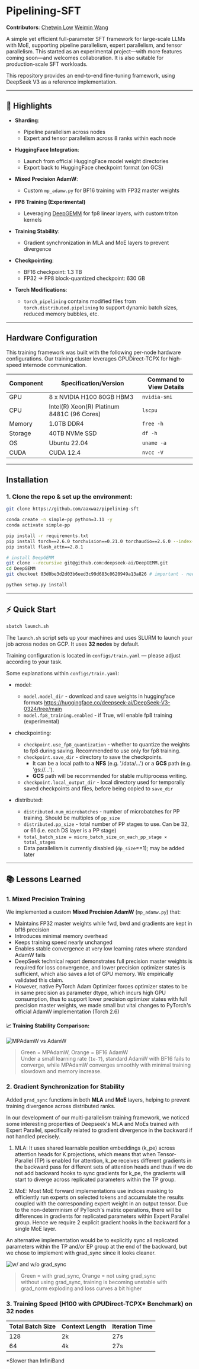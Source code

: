# Pipelining-SFT

**Contributors**: [Chetwin Low](https://www.linkedin.com/in/chetwin-low-061975193) [Weimin Wang](https://www.linkedin.com/in/weimin-wang-will)


A simple yet efficient full-parameter SFT framework for large-scale LLMs with MoE, supporting pipeline parallelism, expert parallelism, and tensor parallelism. This started as an experimental project—with more features coming soon—and welcomes collaboration. It is also suitable for production-scale SFT workloads.

This repository provides an end-to-end fine-tuning framework, using DeepSeek V3 as a reference implementation.

---

## 🚀 Highlights

- **Sharding**:  
  - Pipeline parallelism across nodes  
  - Expert and tensor parallelism across 8 ranks within each node

- **HuggingFace Integration**:  
  - Launch from official HuggingFace model weight directories  
  - Export back to HuggingFace checkpoint format (on GCS)

- **Mixed Precision AdamW**:  
  - Custom `mp_adamw.py` for BF16 training with FP32 master weights

- **FP8 Training (Experimental)**
  - Leveraging [DeepGEMM](https://github.com/deepseek-ai/DeepGEMM) for fp8 linear layers, with custom triton kernels

- **Training Stability**:  
  - Gradient synchronization in MLA and MoE layers to prevent divergence

- **Checkpointing**:
  - BF16 checkpoint: 1.3 TB  
  - FP32 → FP8 block-quantized checkpoint: 630 GB  

- **Torch Modifications**:  
  - `torch_pipelining` contains modified files from `torch.distributed.pipelining` to support dynamic batch sizes, reduced memory bubbles, etc. 

---
## Hardware Configuration
This training framework was built with the following per-node hardware configurations. Our training cluster leverages GPUDirect-TCPX for high-speed internode communication. 

| Component  | Specification/Version       | Command to View Details  |  
|------------|-----------------------------|--------------------------| 
| GPU        | 8 x NVIDIA H100 80GB HBM3   | `nvidia-smi`             |   
| CPU        | Intel(R) Xeon(R) Platinum 8481C (96 Cores) | `lscpu` |    
| Memory     | 1.0TB DDR4                  | `free -h`                | 
| Storage    | 40TB NVMe SSD              | `df -h`                  |
| OS         | Ubuntu 22.04                | `uname -a`               | 
| CUDA       | CUDA 12.4                   | `nvcc -V`                | 
---

## Installation

### 1. Clone the repo & set up the environment:

```bash
git clone https://github.com/aaxwaz/pipelining-sft

conda create -n simple-pp python=3.11 -y
conda activate simple-pp

pip install -r requirements.txt
pip install torch==2.6.0 torchvision==0.21.0 torchaudio==2.6.0 --index-url https://download.pytorch.org/whl/cu126
pip install flash_attn==2.8.1 

# install DeepGEMM
git clone --recursive git@github.com:deepseek-ai/DeepGEMM.git
cd DeepGEMM
git checkout 03d0be3d2d03b6eed3c99d683c0620949a13a826 # important - needs to go back to previous commit 

python setup.py install

```

---

## ⚡ Quick Start

```bash
sbatch launch.sh
```

The `launch.sh` script sets up your machines and uses SLURM to launch your job across nodes on GCP. It uses **32 nodes** by default.

Training configuration is located in `configs/train.yaml` — please adjust according to your task.

Some explanations within `configs/train.yaml`: 

- model: 
  - `model.model_dir` - download and save weights in huggingface formats https://huggingface.co/deepseek-ai/DeepSeek-V3-0324/tree/main
  - `model.fp8_training.enabled` - if True, will enable fp8 training (experimental) 

- checkpointing: 
  - `checkpoint.use_fp8_quantization` - whether to quantize the weights to fp8 during saving. Recommended to use only for fp8 training. 
  - `checkpoint.save_dir` - directory to save the checkpoints. 
    - It can be a local path to a **NFS** (e.g. '/data/...') or a **GCS** path (e.g. 'gs://...'). 
    - **GCS** path will be recommended for stable multiprocess writing. 
  - `checkpoint.local_output_dir` - local directory used for temporally saved checkpoints and files, before being copied to `save_dir`

- distributed: 
  - `distributed.num_microbatches` - number of microbatches for PP training. Should be multiples of `pp_size`
  - `distributed.pp_size` - total number of PP stages to use. Can be 32, or 61 (i.e. each DS layer is a PP stage)
  - `total_batch_size = micro_batch_size_on_each_pp_stage × total_stages`
  - Data parallelism is currently disabled (`dp_size`==1); may be added later

---

## 📚 Lessons Learned

### 1. Mixed Precision Training

We implemented a custom **Mixed Precision AdamW** (`mp_adamw.py`) that:
- Maintains FP32 master weights while fwd, bwd and gradients are kept in bf16 precision
- Introduces minimal memory overhead
- Keeps training speed nearly unchanged
- Enables stable convergence at very low learning rates where standard AdamW fails
- DeepSeek technical report demonstrates full precision master weights is required for loss convergence, and lower precision optimizer states is sufficient, which also saves a lot of GPU memory. We empirically validated this claim.
- However, native PyTorch Adam Optimizer forces optimizer states to be in same precision as parameter dtype, which incurs high GPU consumption, thus to support lower precision optimizer states with full precision master weights, we made small but vital changes to PyTorch's official AdamW implementation (Torch 2.6) 

#### 📈 Training Stability Comparison:

![MPAdamW vs AdamW](graphs/compare_mp_adamw.png)

> Green = MPAdamW, Orange = BF16 AdamW  
> Under a small learning rate (`1e-7`), standard AdamW with BF16 fails to converge, while MPAdamW converges smoothly with minimal training slowdown and memory increase.

### 2. Gradient Synchronization for Stability

Added `grad_sync` functions in both **MLA** and **MoE** layers, helping to prevent training divergence across distributed ranks.

In our development of our multi-parallelism training framework, we noticed some interesting properties of Deepseek's MLA and MoEs trained with Expert Parallel, specifically related to gradient divergence in the backward if not handled precisely.

1. MLA: It uses shared learnable position embeddings (k_pe) across attention heads for K projections, which means that when Tensor-Parallel (TP) is enabled for attention, k_pe receives different gradients in the backward pass for different sets of attention heads and thus if we do not add backward hooks to sync gradients for k_pe, the gradients will start to diverge across replicated parameters within the TP group.

2. MoE: Most MoE forward implementations use indices masking to efficiently run experts on selected tokens and accumulate the results coupled with the corresponding expert weight in an output tensor. Due to the non-determinism of PyTorch's matrix operations, there will be differences in gradients for replicated parameters within Expert Parallel group. Hence we require 2 explicit gradient hooks in the backward for a single MoE layer.

An alternative implementation would be to explicitly sync all replicated parameters within the TP and/or EP group at the end of the backward, but we chose to implement with grad_sync since it looks cleaner.

![w/ and w/o grad_sync](graphs/compare_grad_sync.png)

> Green = with grad_sync, Orange = not using grad_sync  
> without using grad_sync, training is becoming unstable with grad_norm exploding and loss curves a bit higher

### 3. Training Speed (H100 with GPUDirect-TCPX* Benchmark) on 32 nodes

| Total Batch Size | Context Length | Iteration Time |
|------------------|----------------|----------------|
| 128              | 2k             | 27s            |
| 64               | 4k             | 27s            |

*Slower than InfiniBand
